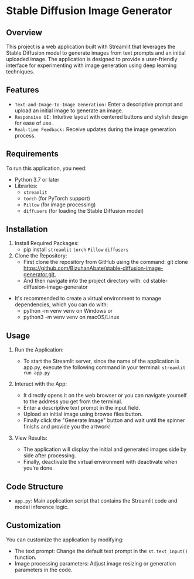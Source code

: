 # Stable Diffusion Image Generator

## Overview

This project is a web application built with Streamlit that leverages the Stable Diffusion model to generate images from text prompts and an initial uploaded image. 
The application is designed to provide a user-friendly interface for experimenting with image generation using deep learning techniques.

## Features

- `Text-and-Image-to-Image Generation:` Enter a descriptive prompt and upload an initial image to generate an image.
- `Responsive UI:` Intuitive layout with centered buttons and stylish design for ease of use.
- `Real-time Feedback:` Receive updates during the image generation process.

## Requirements

To run this application, you need:

- Python 3.7 or later
- Libraries:
  - `streamlit`
  - `torch` (for PyTorch support)
  - `Pillow` (for image processing)
  - `diffusers` (for loading the Stable Diffusion model)

## Installation
1. Install Required Packages:
    - pip install `streamlit` `torch` `Pillow` `diffusers`
2. Clone the Repository:
     - First clone the repository from GitHub using the command:
       git clone https://github.com/BizuhanAbate/stable-diffusion-image-generator.git,
     - And then navigate into the project directory with: cd stable-diffusion-image-generator
 - It's recommended to create a virtual environment to manage dependencies, which you can do with:
    - python -m venv venv on Windows or
    - python3 -m venv venv on macOS/Linux
   
## Usage

1. Run the Application:
    - To start the Streamlit server, since the name of the application is app.py, execute the following command in your terminal: `streamlit run app.py`

2. Interact with the App:
   - It directly opens it on the web browser or you can navigate yourself to the address you get from the terminal.
   - Enter a descriptive text prompt in the input field.
   - Upload an initial image using browse files button.
   - Finally click the "Generate Image" button and wait until the spinner finishs and provide you the artwork!

3. View Results:
     - The application will display the initial and generated images side by side after processing.
     - Finally, deactivate the virtual environment with deactivate when you’re done.

## Code Structure

- `app.py`: Main application script that contains the Streamlit code and model inference logic.

## Customization

You can customize the application by modifying:

- The text prompt: Change the default text prompt in the `st.text_input()` function.
- Image processing parameters: Adjust image resizing or generation parameters in the code.


